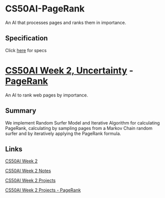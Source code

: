 # CS50AI-PageRank
An AI that processes pages and ranks them in importance.

## Specification
Click [here](https://cs50.harvard.edu/ai/2023/projects/2/pagerank/) for specs



# [CS50AI Week 2, Uncertainty](https://cs50.harvard.edu/ai/2023/weeks/2/) - [PageRank](https://cs50.harvard.edu/ai/2023/projects/2/pagerank/)
An AI to rank web pages by importance.

## Summary

We implement Random Surfer Model and Iterative Algorithm for calculating PageRank, calculating by sampling pages from a Markov Chain random surfer and by iteratively applying the PageRank formula.


## Links
[CS50AI Week 2](https://cs50.harvard.edu/ai/2023/weeks/2/)

[CS50AI Week 2 Notes](https://cs50.harvard.edu/ai/2023/notes/2/)

[CS50AI Week 2 Projects](https://cs50.harvard.edu/ai/2023/projects/2/)

[CS50AI Week 2 Projects - PageRank](https://cs50.harvard.edu/ai/2023/projects/2/pagerank/)


